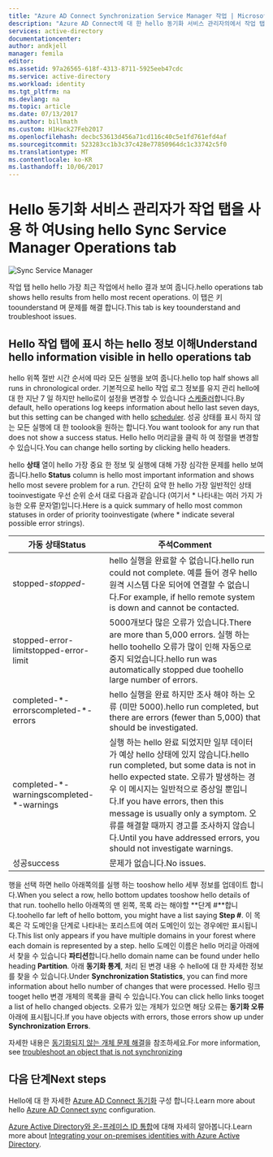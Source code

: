 ```yaml
---
title: "Azure AD Connect Synchronization Service Manager 작업 | Microsoft Docs"
description: "Azure AD Connect에 대 한 hello 동기화 서비스 관리자의에서 작업 탭 hello를 이해 합니다."
services: active-directory
documentationcenter: 
author: andkjell
manager: femila
editor: 
ms.assetid: 97a26565-618f-4313-8711-5925eeb47cdc
ms.service: active-directory
ms.workload: identity
ms.tgt_pltfrm: na
ms.devlang: na
ms.topic: article
ms.date: 07/13/2017
ms.author: billmath
ms.custom: H1Hack27Feb2017
ms.openlocfilehash: decbc53613d456a71cd116c40c5e1fd761efd4af
ms.sourcegitcommit: 523283cc1b3c37c428e77850964dc1c33742c5f0
ms.translationtype: MT
ms.contentlocale: ko-KR
ms.lasthandoff: 10/06/2017
---
```

# <a name="using-hello-sync-service-manager-operations-tab"></a><span data-ttu-id="f1456-103">Hello 동기화 서비스 관리자가 작업 탭을 사용 하 여</span><span class="sxs-lookup"><span data-stu-id="f1456-103">Using hello Sync Service Manager Operations tab</span></span>

![Sync Service Manager](./media/active-directory-aadconnectsync-service-manager-ui/operations.png)

<span data-ttu-id="f1456-105">작업 탭 hello hello 가장 최근 작업에서 hello 결과 보여 줍니다.</span><span class="sxs-lookup"><span data-stu-id="f1456-105">hello operations tab shows hello results from hello most recent operations.</span></span> <span data-ttu-id="f1456-106">이 탭은 키 toounderstand 며 문제를 해결 합니다.</span><span class="sxs-lookup"><span data-stu-id="f1456-106">This tab is key toounderstand and troubleshoot issues.</span></span>

## <a name="understand-hello-information-visible-in-hello-operations-tab"></a><span data-ttu-id="f1456-107">Hello 작업 탭에 표시 하는 hello 정보 이해</span><span class="sxs-lookup"><span data-stu-id="f1456-107">Understand hello information visible in hello operations tab</span></span>
<span data-ttu-id="f1456-108">hello 위쪽 절반 시간 순서에 따라 모든 실행을 보여 줍니다.</span><span class="sxs-lookup"><span data-stu-id="f1456-108">hello top half shows all runs in chronological order.</span></span> <span data-ttu-id="f1456-109">기본적으로 hello 작업 로그 정보를 유지 관리 hello에 대 한 지난 7 일 하지만 hello로이 설정을 변경할 수 있습니다 [스케줄러](active-directory-aadconnectsync-feature-scheduler.md)합니다.</span><span class="sxs-lookup"><span data-stu-id="f1456-109">By default, hello operations log keeps information about hello last seven days, but this setting can be changed with hello [scheduler](active-directory-aadconnectsync-feature-scheduler.md).</span></span> <span data-ttu-id="f1456-110">성공 상태를 표시 하지 않는 모든 실행에 대 한 toolook을 원하는 합니다.</span><span class="sxs-lookup"><span data-stu-id="f1456-110">You want toolook for any run that does not show a success status.</span></span> <span data-ttu-id="f1456-111">Hello hello 머리글을 클릭 하 여 정렬을 변경할 수 있습니다.</span><span class="sxs-lookup"><span data-stu-id="f1456-111">You can change hello sorting by clicking hello headers.</span></span>

<span data-ttu-id="f1456-112">hello **상태** 열이 hello 가장 중요 한 정보 및 실행에 대해 가장 심각한 문제를 hello 보여 줍니다.</span><span class="sxs-lookup"><span data-stu-id="f1456-112">hello **Status** column is hello most important information and shows hello most severe problem for a run.</span></span> <span data-ttu-id="f1456-113">간단히 요약 한 hello 가장 일반적인 상태 tooinvestigate 우선 순위 순서 대로 다음과 같습니다 (여기서 * 나타내는 여러 가지 가능한 오류 문자열)입니다.</span><span class="sxs-lookup"><span data-stu-id="f1456-113">Here is a quick summary of hello most common statuses in order of priority tooinvestigate (where * indicate several possible error strings).</span></span>

| <span data-ttu-id="f1456-114">가동 상태</span><span class="sxs-lookup"><span data-stu-id="f1456-114">Status</span></span> | <span data-ttu-id="f1456-115">주석</span><span class="sxs-lookup"><span data-stu-id="f1456-115">Comment</span></span> |
| --- | --- |
| <span data-ttu-id="f1456-116">stopped-*</span><span class="sxs-lookup"><span data-stu-id="f1456-116">stopped-*</span></span> |<span data-ttu-id="f1456-117">hello 실행을 완료할 수 없습니다.</span><span class="sxs-lookup"><span data-stu-id="f1456-117">hello run could not complete.</span></span> <span data-ttu-id="f1456-118">예를 들어 경우 hello 원격 시스템 다운 되어에 연결할 수 없습니다.</span><span class="sxs-lookup"><span data-stu-id="f1456-118">For example, if hello remote system is down and cannot be contacted.</span></span> |
| <span data-ttu-id="f1456-119">stopped-error-limit</span><span class="sxs-lookup"><span data-stu-id="f1456-119">stopped-error-limit</span></span> |<span data-ttu-id="f1456-120">5000개보다 많은 오류가 있습니다.</span><span class="sxs-lookup"><span data-stu-id="f1456-120">There are more than 5,000 errors.</span></span> <span data-ttu-id="f1456-121">실행 하는 hello toohello 오류가 많이 인해 자동으로 중지 되었습니다.</span><span class="sxs-lookup"><span data-stu-id="f1456-121">hello run was automatically stopped due toohello large number of errors.</span></span> |
| <span data-ttu-id="f1456-122">completed-\*-errors</span><span class="sxs-lookup"><span data-stu-id="f1456-122">completed-\*-errors</span></span> |<span data-ttu-id="f1456-123">hello 실행을 완료 하지만 조사 해야 하는 오류 (미만 5000).</span><span class="sxs-lookup"><span data-stu-id="f1456-123">hello run completed, but there are errors (fewer than 5,000) that should be investigated.</span></span> |
| <span data-ttu-id="f1456-124">completed-\*-warnings</span><span class="sxs-lookup"><span data-stu-id="f1456-124">completed-\*-warnings</span></span> |<span data-ttu-id="f1456-125">실행 하는 hello 완료 되었지만 일부 데이터가 예상 hello 상태에 있지 않습니다.</span><span class="sxs-lookup"><span data-stu-id="f1456-125">hello run completed, but some data is not in hello expected state.</span></span> <span data-ttu-id="f1456-126">오류가 발생하는 경우 이 메시지는 일반적으로 증상일 뿐입니다.</span><span class="sxs-lookup"><span data-stu-id="f1456-126">If you have errors, then this message is usually only a symptom.</span></span> <span data-ttu-id="f1456-127">오류를 해결할 때까지 경고를 조사하지 않습니다.</span><span class="sxs-lookup"><span data-stu-id="f1456-127">Until you have addressed errors, you should not investigate warnings.</span></span> |
| <span data-ttu-id="f1456-128">성공</span><span class="sxs-lookup"><span data-stu-id="f1456-128">success</span></span> |<span data-ttu-id="f1456-129">문제가 없습니다.</span><span class="sxs-lookup"><span data-stu-id="f1456-129">No issues.</span></span> |

<span data-ttu-id="f1456-130">행을 선택 하면 hello 아래쪽의를 실행 하는 tooshow hello 세부 정보를 업데이트 합니다.</span><span class="sxs-lookup"><span data-stu-id="f1456-130">When you select a row, hello bottom updates tooshow hello details of that run.</span></span> <span data-ttu-id="f1456-131">toohello hello 아래쪽의 맨 왼쪽, 목록 라는 해야할 **단계 #**합니다.</span><span class="sxs-lookup"><span data-stu-id="f1456-131">toohello far left of hello bottom, you might have a list saying **Step #**.</span></span> <span data-ttu-id="f1456-132">이 목록은 각 도메인을 단계로 나타내는 포리스트에 여러 도메인이 있는 경우에만 표시됩니다.</span><span class="sxs-lookup"><span data-stu-id="f1456-132">This list only appears if you have multiple domains in your forest where each domain is represented by a step.</span></span> <span data-ttu-id="f1456-133">hello 도메인 이름은 hello 머리글 아래에서 찾을 수 있습니다 **파티션**합니다.</span><span class="sxs-lookup"><span data-stu-id="f1456-133">hello domain name can be found under hello heading **Partition**.</span></span> <span data-ttu-id="f1456-134">아래 **동기화 통계**, 처리 된 변경 내용 수 hello에 대 한 자세한 정보를 찾을 수 있습니다.</span><span class="sxs-lookup"><span data-stu-id="f1456-134">Under **Synchronization Statistics**, you can find more information about hello number of changes that were processed.</span></span> <span data-ttu-id="f1456-135">Hello 링크 tooget hello 변경 개체의 목록을 클릭 수 있습니다.</span><span class="sxs-lookup"><span data-stu-id="f1456-135">You can click hello links tooget a list of hello changed objects.</span></span> <span data-ttu-id="f1456-136">오류가 있는 개체가 있으면 해당 오류는 **동기화 오류**아래에 표시됩니다.</span><span class="sxs-lookup"><span data-stu-id="f1456-136">If you have objects with errors, those errors show up under **Synchronization Errors**.</span></span>

<span data-ttu-id="f1456-137">자세한 내용은 [동기화되지 않는 개체 문제 해결](active-directory-aadconnectsync-troubleshoot-object-not-syncing.md)을 참조하세요.</span><span class="sxs-lookup"><span data-stu-id="f1456-137">For more information, see [troubleshoot an object that is not synchronizing](active-directory-aadconnectsync-troubleshoot-object-not-syncing.md)</span></span>

## <a name="next-steps"></a><span data-ttu-id="f1456-138">다음 단계</span><span class="sxs-lookup"><span data-stu-id="f1456-138">Next steps</span></span>
<span data-ttu-id="f1456-139">Hello에 대 한 자세한 [Azure AD Connect 동기화](active-directory-aadconnectsync-whatis.md) 구성 합니다.</span><span class="sxs-lookup"><span data-stu-id="f1456-139">Learn more about hello [Azure AD Connect sync](active-directory-aadconnectsync-whatis.md) configuration.</span></span>

<span data-ttu-id="f1456-140">[Azure Active Directory와 온-프레미스 ID 통합](active-directory-aadconnect.md)에 대해 자세히 알아봅니다.</span><span class="sxs-lookup"><span data-stu-id="f1456-140">Learn more about [Integrating your on-premises identities with Azure Active Directory](active-directory-aadconnect.md).</span></span>
